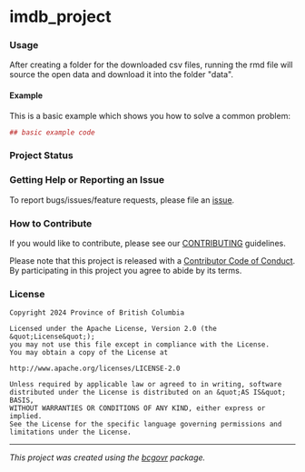 <!-- 
Add a project state badge

See <https://github.com/BCDevExchange/Our-Project-Docs/blob/master/discussion/projectstates.md> 
If you have bcgovr installed and you use RStudio, click the 'Insert BCDevex Badge' Addin.
-->

imdb_project
============================

### Usage

After creating a folder for the downloaded csv files, running the rmd file will source the open data and download it into the folder "data".

#### Example

This is a basic example which shows you how to solve a common problem:

``` r
## basic example code
```

### Project Status

### Getting Help or Reporting an Issue

To report bugs/issues/feature requests, please file an [issue](https://github.com/bcgov/imdb_project/issues/).

### How to Contribute

If you would like to contribute, please see our [CONTRIBUTING](CONTRIBUTING.md) guidelines.

Please note that this project is released with a [Contributor Code of Conduct](CODE_OF_CONDUCT.md). By participating in this project you agree to abide by its terms.

### License

```
Copyright 2024 Province of British Columbia

Licensed under the Apache License, Version 2.0 (the &quot;License&quot;);
you may not use this file except in compliance with the License.
You may obtain a copy of the License at

http://www.apache.org/licenses/LICENSE-2.0

Unless required by applicable law or agreed to in writing, software distributed under the License is distributed on an &quot;AS IS&quot; BASIS,
WITHOUT WARRANTIES OR CONDITIONS OF ANY KIND, either express or implied.
See the License for the specific language governing permissions and limitations under the License.
```
---
*This project was created using the [bcgovr](https://github.com/bcgov/bcgovr) package.* 
